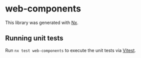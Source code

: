 # web-components

This library was generated with [Nx](https://nx.dev).

## Running unit tests

Run `nx test web-components` to execute the unit tests via [Vitest](https://vitest.dev/).
